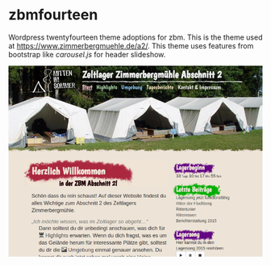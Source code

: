 # zbmfourteen
Wordpress twentyfourteen theme adoptions for zbm. This is the theme used at https://www.zimmerbergmuehle.de/a2/. This theme uses features from bootstrap like *carousel.js* for header slideshow.

![Template Screenshot](/screenshot.png)
